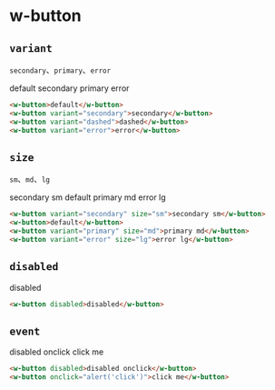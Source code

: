 # w-button

## `variant`

`secondary`、`primary`、`error`

<w-button>default</w-button>
<w-button variant="secondary">secondary</w-button>
<w-button variant="primary">primary</w-button>
<w-button variant="error">error</w-button>

```html
<w-button>default</w-button>
<w-button variant="secondary">secondary</w-button>
<w-button variant="dashed">dashed</w-button>
<w-button variant="error">error</w-button>
```

## `size`

`sm`、`md`、`lg`

<w-button variant="secondary" size="sm">secondary sm</w-button>
<w-button>default</w-button>
<w-button variant="primary" size="md">primary md</w-button>
<w-button variant="error" size="lg">error lg</w-button>

```html
<w-button variant="secondary" size="sm">secondary sm</w-button>
<w-button>default</w-button>
<w-button variant="primary" size="md">primary md</w-button>
<w-button variant="error" size="lg">error lg</w-button>
```

## `disabled`

<w-button disabled>disabled</w-button>

```html
<w-button disabled>disabled</w-button>
```

## `event`

<w-button disabled>disabled onclick</w-button>
<w-button onclick="alert('click')">click me</w-button>

```html
<w-button disabled>disabled onclick</w-button>
<w-button onclick="alert('click')">click me</w-button>
```
